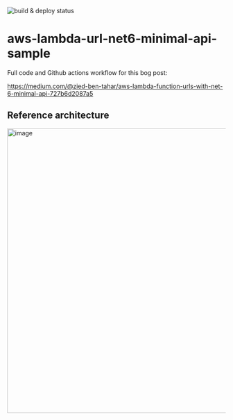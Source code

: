 ![build & deploy status](https://github.com/ziedbentahar/aws-lambda-url-net6-minimal-api-sample/actions/workflows/main-pipeline.yml/badge.svg)

# aws-lambda-url-net6-minimal-api-sample

Full code and Github actions workflow for this bog post:

https://medium.com/@zied-ben-tahar/aws-lambda-function-urls-with-net-6-minimal-api-727b6d2087a5 

## Reference architecture

<img width="656" alt="image" src="https://user-images.githubusercontent.com/6813975/166872153-31785e5b-7d81-4de6-85f7-03da1a635458.png">
